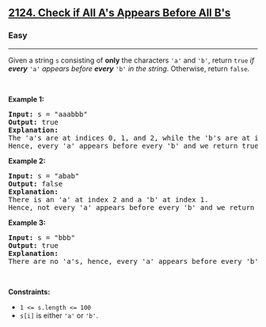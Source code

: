 <h2><a href="https://leetcode.com/problems/check-if-all-as-appears-before-all-bs/">2124. Check if All A's Appears Before All B's</a></h2><h3>Easy</h3><hr><div><p>Given a string <code>s</code> consisting of <strong>only</strong> the characters <code>'a'</code> and <code>'b'</code>, return <code>true</code> <em>if <strong>every</strong> </em><code>'a'</code> <em>appears before <strong>every</strong> </em><code>'b'</code><em> in the string</em>. Otherwise, return <code>false</code>.</p>

<p>&nbsp;</p>
<p><strong>Example 1:</strong></p>

<pre><strong>Input:</strong> s = "aaabbb"
<strong>Output:</strong> true
<strong>Explanation:</strong>
The 'a's are at indices 0, 1, and 2, while the 'b's are at indices 3, 4, and 5.
Hence, every 'a' appears before every 'b' and we return true.
</pre>

<p><strong>Example 2:</strong></p>

<pre><strong>Input:</strong> s = "abab"
<strong>Output:</strong> false
<strong>Explanation:</strong>
There is an 'a' at index 2 and a 'b' at index 1.
Hence, not every 'a' appears before every 'b' and we return false.
</pre>

<p><strong>Example 3:</strong></p>

<pre><strong>Input:</strong> s = "bbb"
<strong>Output:</strong> true
<strong>Explanation:</strong>
There are no 'a's, hence, every 'a' appears before every 'b' and we return true.
</pre>

<p>&nbsp;</p>
<p><strong>Constraints:</strong></p>

<ul>
	<li><code>1 &lt;= s.length &lt;= 100</code></li>
	<li><code>s[i]</code> is either <code>'a'</code> or <code>'b'</code>.</li>
</ul>
</div>